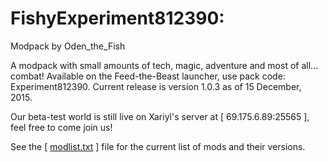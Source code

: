 # FishyExperiment812390: 
Modpack by Oden_the_Fish

A modpack with small amounts of tech, magic, adventure and most of all... combat!
Available on the Feed-the-Beast launcher, use pack code: Experiment812390. Current release is version 1.0.3 as of 15 December, 2015.

Our beta-test world is still live on Xariyl's server at \[ 69.175.6.89:25565 \], feel free to come join us!

See the \[ [modlist.txt](https://github.com/Xariyl/FishyExperiment812390/blob/master/modlist.txt) \] file for the current list of mods and their versions.
